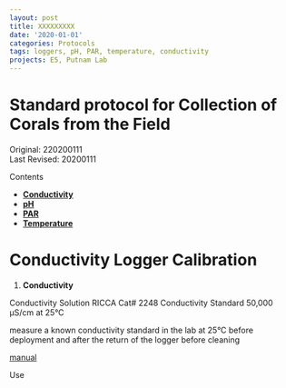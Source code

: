 ```yaml
---
layout: post
title: XXXXXXXXX
date: '2020-01-01'
categories: Protocols
tags: loggers, pH, PAR, temperature, conductivity
projects: E5, Putnam Lab
---
```


# Standard protocol for Collection of Corals from the Field 

Original: 220200111   
Last Revised: 20200111 

Contents  
- [**Conductivity**](#Conductivity) 
- [**pH**](#pH) 
- [**PAR**](#PAR) 
- [**Temperature**](#Temperature)  
 

# Conductivity Logger Calibration

1. <a name="Conductivity"></a> **Conductivity**

Conductivity Solution
RICCA Cat# 2248 Conductivity Standard 50,000 µS/cm at 25°C

measure a known conductivity standard in the lab at 25°C before deployment and after the return of the logger before cleaning

[manual](https://www.onsetcomp.com/files/manual_pdfs/16844-G%20U24-002-C%20Manual.pdf)

Use 